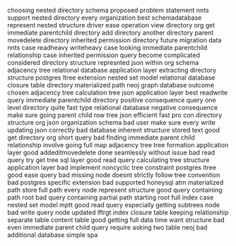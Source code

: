 choosing nested directory schema proposed problem statement nnts support nested directory every organization best schemadatabase represent nested structure driver ease operation view directory org get immediate parentchild directory add directory another directory parent movedelete directory inherited permission directory future migration data nnts case readheavy writeheavy case looking immediate parentchild relationship case inherited permission query become complicated considered directory structure represnted json within org schema adjacency tree relational database application layer extracting directory structure postgres ltree extension nested set model relational database closure table directory materialized path neoj graph database outcome chosen adjacency tree calculation tree json application layer best readwrite query immediate parentchild directory positive consequence query one level directory quite fast type relational database negative consequence make sure going parent child row tree json efficient fast pro con directory structure org json organization schema bad user make sure every write updating json correctly bad database inherent structure stored text good get directory org short query bad finding immediate parent child relationship involve going full map adjacency tree tree formation application layer good addeditmovedelete done seamlessly without issue bad read query try get tree sql layer good read query calculating tree structure application layer bad implement noncyclic tree constraint postgres ltree good ease query bad missing node doesnt strictly follow tree convention bad postgres specific extension bad supported honeysql atm materialized path store full path every node represent structure good query containing path root bad query containing partial path starting root full index case nested set model mptt good read query especially getting subtrees node bad write query node updated lftrgt index closure table keeping relationship separate table content table good getting full data time want structure bad even immediate parent child query require asking two table neoj bad additional database simple spa